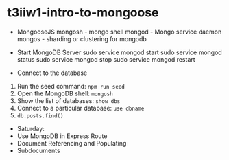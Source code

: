 # t3iiw1-intro-to-mongoose

- MongooseJS
mongosh - mongo shell
mongod - Mongo service daemon
mongos - sharding or clustering for mongodb

- Start MongoDB Server
sudo service mongod start
sudo service mongod status
sudo service mongod stop
sudo service mongod restart

- Connect to the database
1. Run the seed command: `npm run seed`
2. Open the MongoDB shell: `mongosh`
3. Show the list of databases: `show dbs`
4. Connect to a particular database: `use dbname`
5. `db.posts.find()`

- Saturday:
 - Use MongoDB in Express Route
 - Document Referencing and Populating
 - Subdocuments